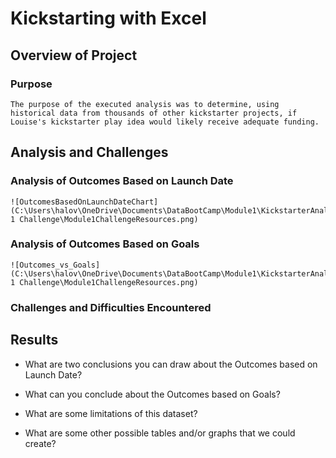 # Kickstarting with Excel

## Overview of Project

### Purpose
    The purpose of the executed analysis was to determine, using historical data from thousands of other kickstarter projects, if Louise's kickstarter play idea would likely receive adequate funding.
## Analysis and Challenges

### Analysis of Outcomes Based on Launch Date
    ![OutcomesBasedOnLaunchDateChart](C:\Users\halov\OneDrive\Documents\DataBootCamp\Module1\KickstarterAnalysis\Module 1 Challenge\Module1ChallengeResources.png)
### Analysis of Outcomes Based on Goals
    ![Outcomes_vs_Goals](C:\Users\halov\OneDrive\Documents\DataBootCamp\Module1\KickstarterAnalysis\Module 1 Challenge\Module1ChallengeResources.png)
### Challenges and Difficulties Encountered

## Results

- What are two conclusions you can draw about the Outcomes based on Launch Date?

- What can you conclude about the Outcomes based on Goals?

- What are some limitations of this dataset?

- What are some other possible tables and/or graphs that we could create?
